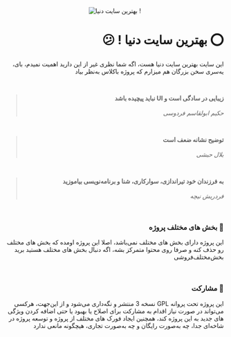 <div style="text-align: center;padding: 0;margin: 0;">
    <img src="https://theperfectsite.ir/ThePerfectSite.png" alt="بهترین سایت دنیا !" style="max-width: 100%;">
</div>

<h1 style="text-align: right;direction: rtl;" dir="rtl">⭕️ بهترین سایت دنیا ! 😕</h1>

<p style="text-align: right;direction: rtl;" dir="rtl">این سایت بهترین سایت دنیا هست، اگه شما نظری غیر از این دارید اهمیت نمیدم، بای، یه‌سری سخن بزرگان هم میزارم که پروژه باکلاس به‌نظر بیاد</p>

<br>

<blockquote cite="حکیم ابولقاسم فردوسی" style="text-align: right;direction: rtl;" dir="rtl">
    <b style="text-align: right;direction: rtl;" dir="rtl">زیبایی در سادگی است و UI نباید پیچیده باشد</b>
    <br>
    <br>
    <i style="text-align: right;direction: rtl;" dir="rtl">حکیم ابولقاسم فردوسی</i>
</blockquote>

<br>

<blockquote cite="بلال حبشی" style="text-align: right;direction: rtl;" dir="rtl">
    <b style="text-align: right;direction: rtl;" dir="rtl">توضیح نشانه ضعف است</b>
    <br>
    <br>
    <i style="text-align: right;direction: rtl;" dir="rtl">بلال حبشی</i>
</blockquote>

<br>

<blockquote cite="فردریش نیچه" style="text-align: right;direction: rtl;" dir="rtl">
    <b style="text-align: right;direction: rtl;" dir="rtl">به فرزندان خود تیراندازی، سوارکاری، شنا و برنامه‌نویسی بیاموزید</b>
    <br>
    <br>
    <i style="text-align: right;direction: rtl;" dir="rtl">فردریش نیچه</i>
</blockquote>

<br>

<h3 style="text-align: right;direction: rtl;" dir="rtl">🔰 بخش های مختلف پروژه</h3>
<p style="text-align: right;direction: rtl;" dir="rtl">این پروژه دارای بخش های مختلف نمی‌باشد، اصلا این پروژه اومده که بخش های مختلف رو حذف کنه و صرفا روی محتوا متمرکز بشه، اگه دنبال بخش های مختلف هستید برید بخش‌مختلف‌فروشی</p>

<br>

<h3 dir="rtl" style="text-align: right;direction: rtl;">🤝 مشارکت</h3>
<p dir="rtl" style="text-align: right;direction: rtl;">این پروژه تحت پروانه GPL نسخه 3 منتشر و نگه‌داری می‌شود و از این‌جهت، هرکسی می‌تواند در صورت نیاز اقدام به مشارکت برای اصلاح یا بهبود یا حتی اضافه کردن ویژگی های جدید به این پروژه کند، همچنین ایجاد فورک های مختلف از پروژه و توسعه پروژه در شاخه‌ای جدا، چه به‌صورت رایگان و چه به‌صورت تجاری، هیچگونه مانعی ندارد</p>
